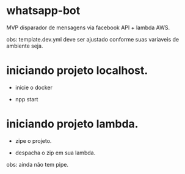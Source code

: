 # whatsapp-bot
MVP disparador de mensagens via facebook API + lambda AWS.

obs: template.dev.yml deve ser ajustado conforme suas variaveis de ambiente seja.

# iniciando projeto localhost.

- inicie o docker

- npp start


# iniciando projeto lambda.

- zipe o projeto.

- despacha o zip em sua lambda.

obs: ainda não tem pipe.